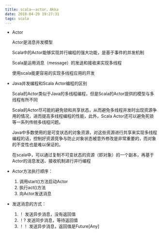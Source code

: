 ```yaml
---
title: scala——actor，Akka
date: 2018-04-29 19:27:31
tags: scala
---
```


* Actor

  Actor是消息并发模型

  Scala中的Actor能够实现并行编程的强大功能，是基于事件的并发机制

  Scala是运用消息（message）的发送和接收来实现多线程

  使用scala能更容易的实现多线程应用的开发
<!-- more-->

* Java并发编程和Scala Actor编程的区别

  Scala的Actor类似于Java的多线程编程，但是Scala的Actor提供的模型与多线程有所不同

  Scala的Actor尽可能的避免锁和共享状态，从而避免多线程并发时出现资源争用的情况，进而提高多线程编程的性能，此外，Scala Actor还可以避免死锁等一系列传统多线程问题。

  Java中多数使用的是可变状态的对象资源，对这些资源进行共享来实现多线程编程的话，控制好资源竞争与防止对象状态被意外修改是非常重要的，而对象的不变性也是难以保证的。

  在scala中，可以通过复制不可变状态的资源（即对象）的一个副本，再基于Actor的消息发送、接收机制进行并行编程

* Actor方法执行顺序：

  1. 调用start()方法启动Actor
  2. 执行act()方法
  3. 向Actor发送消息

* 发送消息的方式：

  1. ！ 发送异步消息，没有返回值
  2. ！? 发送同步消息，等待返回值
  3. ！！ 发送异步消息，返回值是Future[Any]
